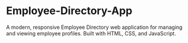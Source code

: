 # Employee-Directory-App
A modern, responsive Employee Directory web application for managing and viewing employee profiles. Built with HTML, CSS, and JavaScript.
